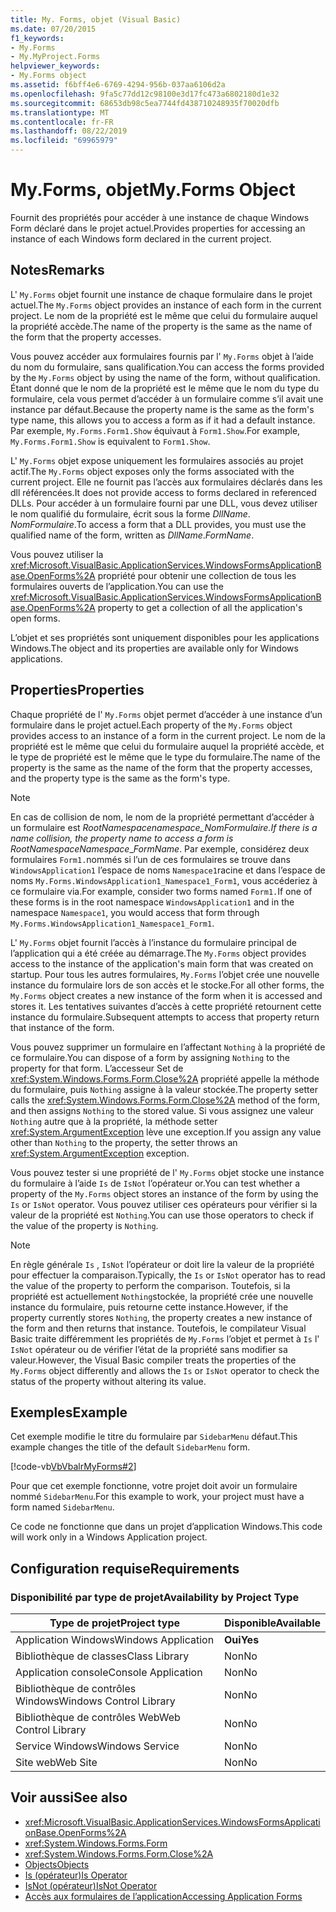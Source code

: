 ```yaml
---
title: My. Forms, objet (Visual Basic)
ms.date: 07/20/2015
f1_keywords:
- My.Forms
- My.MyProject.Forms
helpviewer_keywords:
- My.Forms object
ms.assetid: f6bff4e6-6769-4294-956b-037aa6106d2a
ms.openlocfilehash: 9fa5c77dd12c98100e3d17fc473a6802180d1e32
ms.sourcegitcommit: 68653db98c5ea7744fd438710248935f70020dfb
ms.translationtype: MT
ms.contentlocale: fr-FR
ms.lasthandoff: 08/22/2019
ms.locfileid: "69965979"
---
```

# <a name="myforms-object"></a><span data-ttu-id="e0165-102">My.Forms, objet</span><span class="sxs-lookup"><span data-stu-id="e0165-102">My.Forms Object</span></span>
<span data-ttu-id="e0165-103">Fournit des propriétés pour accéder à une instance de chaque Windows Form déclaré dans le projet actuel.</span><span class="sxs-lookup"><span data-stu-id="e0165-103">Provides properties for accessing an instance of each Windows form declared in the current project.</span></span>  
  
## <a name="remarks"></a><span data-ttu-id="e0165-104">Notes</span><span class="sxs-lookup"><span data-stu-id="e0165-104">Remarks</span></span>  
 <span data-ttu-id="e0165-105">L' `My.Forms` objet fournit une instance de chaque formulaire dans le projet actuel.</span><span class="sxs-lookup"><span data-stu-id="e0165-105">The `My.Forms` object provides an instance of each form in the current project.</span></span> <span data-ttu-id="e0165-106">Le nom de la propriété est le même que celui du formulaire auquel la propriété accède.</span><span class="sxs-lookup"><span data-stu-id="e0165-106">The name of the property is the same as the name of the form that the property accesses.</span></span>   
  
 <span data-ttu-id="e0165-107">Vous pouvez accéder aux formulaires fournis par l' `My.Forms` objet à l’aide du nom du formulaire, sans qualification.</span><span class="sxs-lookup"><span data-stu-id="e0165-107">You can access the forms provided by the `My.Forms` object by using the name of the form, without qualification.</span></span> <span data-ttu-id="e0165-108">Étant donné que le nom de la propriété est le même que le nom du type du formulaire, cela vous permet d’accéder à un formulaire comme s’il avait une instance par défaut.</span><span class="sxs-lookup"><span data-stu-id="e0165-108">Because the property name is the same as the form's type name, this allows you to access a form as if it had a default instance.</span></span> <span data-ttu-id="e0165-109">Par exemple, `My.Forms.Form1.Show` équivaut à `Form1.Show`.</span><span class="sxs-lookup"><span data-stu-id="e0165-109">For example, `My.Forms.Form1.Show` is equivalent to `Form1.Show`.</span></span>  
  
 <span data-ttu-id="e0165-110">L' `My.Forms` objet expose uniquement les formulaires associés au projet actif.</span><span class="sxs-lookup"><span data-stu-id="e0165-110">The `My.Forms` object exposes only the forms associated with the current project.</span></span> <span data-ttu-id="e0165-111">Elle ne fournit pas l’accès aux formulaires déclarés dans les dll référencées.</span><span class="sxs-lookup"><span data-stu-id="e0165-111">It does not provide access to forms declared in referenced DLLs.</span></span> <span data-ttu-id="e0165-112">Pour accéder à un formulaire fourni par une DLL, vous devez utiliser le nom qualifié du formulaire, écrit sous la forme *DllName*. *NomFormulaire*.</span><span class="sxs-lookup"><span data-stu-id="e0165-112">To access a form that a DLL provides, you must use the qualified name of the form, written as *DllName*.*FormName*.</span></span>  
  
 <span data-ttu-id="e0165-113">Vous pouvez utiliser la <xref:Microsoft.VisualBasic.ApplicationServices.WindowsFormsApplicationBase.OpenForms%2A> propriété pour obtenir une collection de tous les formulaires ouverts de l’application.</span><span class="sxs-lookup"><span data-stu-id="e0165-113">You can use the <xref:Microsoft.VisualBasic.ApplicationServices.WindowsFormsApplicationBase.OpenForms%2A> property to get a collection of all the application's open forms.</span></span>  
  
 <span data-ttu-id="e0165-114">L’objet et ses propriétés sont uniquement disponibles pour les applications Windows.</span><span class="sxs-lookup"><span data-stu-id="e0165-114">The object and its properties are available only for Windows applications.</span></span>  
  
## <a name="properties"></a><span data-ttu-id="e0165-115">Properties</span><span class="sxs-lookup"><span data-stu-id="e0165-115">Properties</span></span>  
 <span data-ttu-id="e0165-116">Chaque propriété de l' `My.Forms` objet permet d’accéder à une instance d’un formulaire dans le projet actuel.</span><span class="sxs-lookup"><span data-stu-id="e0165-116">Each property of the `My.Forms` object provides access to an instance of a form in the current project.</span></span> <span data-ttu-id="e0165-117">Le nom de la propriété est le même que celui du formulaire auquel la propriété accède, et le type de propriété est le même que le type du formulaire.</span><span class="sxs-lookup"><span data-stu-id="e0165-117">The name of the property is the same as the name of the form that the property accesses, and the property type is the same as the form's type.</span></span>  
  
> [!NOTE]
> <span data-ttu-id="e0165-118">En cas de collision de nom, le nom de la propriété permettant d’accéder à un formulaire est *RootNamespace*_*namespace*\_*NomFormulaire*.</span><span class="sxs-lookup"><span data-stu-id="e0165-118">If there is a name collision, the property name to access a form is *RootNamespace*_*Namespace*\_*FormName*.</span></span> <span data-ttu-id="e0165-119">Par exemple, considérez deux formulaires `Form1.`nommés si l’un de ces formulaires se trouve dans `WindowsApplication1` l’espace de noms `Namespace1`racine et dans l’espace de noms `My.Forms.WindowsApplication1_Namespace1_Form1`, vous accéderiez à ce formulaire via.</span><span class="sxs-lookup"><span data-stu-id="e0165-119">For example, consider two forms named `Form1.`If one of these forms is in the root namespace `WindowsApplication1` and in the namespace `Namespace1`, you would access that form through `My.Forms.WindowsApplication1_Namespace1_Form1`.</span></span>  
  
 <span data-ttu-id="e0165-120">L' `My.Forms` objet fournit l’accès à l’instance du formulaire principal de l’application qui a été créée au démarrage.</span><span class="sxs-lookup"><span data-stu-id="e0165-120">The `My.Forms` object provides access to the instance of the application's main form that was created on startup.</span></span> <span data-ttu-id="e0165-121">Pour tous les autres formulaires, `My.Forms` l’objet crée une nouvelle instance du formulaire lors de son accès et le stocke.</span><span class="sxs-lookup"><span data-stu-id="e0165-121">For all other forms, the `My.Forms` object creates a new instance of the form when it is accessed and stores it.</span></span> <span data-ttu-id="e0165-122">Les tentatives suivantes d’accès à cette propriété retournent cette instance du formulaire.</span><span class="sxs-lookup"><span data-stu-id="e0165-122">Subsequent attempts to access that property return that instance of the form.</span></span>  
  
 <span data-ttu-id="e0165-123">Vous pouvez supprimer un formulaire en l’affectant `Nothing` à la propriété de ce formulaire.</span><span class="sxs-lookup"><span data-stu-id="e0165-123">You can dispose of a form by assigning `Nothing` to the property for that form.</span></span> <span data-ttu-id="e0165-124">L’accesseur Set de <xref:System.Windows.Forms.Form.Close%2A> propriété appelle la méthode du formulaire, puis `Nothing` assigne à la valeur stockée.</span><span class="sxs-lookup"><span data-stu-id="e0165-124">The property setter calls the <xref:System.Windows.Forms.Form.Close%2A> method of the form, and then assigns `Nothing` to the stored value.</span></span> <span data-ttu-id="e0165-125">Si vous assignez une valeur `Nothing` autre que à la propriété, la méthode setter <xref:System.ArgumentException> lève une exception.</span><span class="sxs-lookup"><span data-stu-id="e0165-125">If you assign any value other than `Nothing` to the property, the setter throws an <xref:System.ArgumentException> exception.</span></span>  
  
 <span data-ttu-id="e0165-126">Vous pouvez tester si une propriété de l' `My.Forms` objet stocke une instance du formulaire à l’aide `Is` de `IsNot` l’opérateur or.</span><span class="sxs-lookup"><span data-stu-id="e0165-126">You can test whether a property of the `My.Forms` object stores an instance of the form by using the `Is` or `IsNot` operator.</span></span> <span data-ttu-id="e0165-127">Vous pouvez utiliser ces opérateurs pour vérifier si la valeur de la propriété est `Nothing`.</span><span class="sxs-lookup"><span data-stu-id="e0165-127">You can use those operators to check if the value of the property is `Nothing`.</span></span>  
  
> [!NOTE]
> <span data-ttu-id="e0165-128">En règle générale `Is` , `IsNot` l’opérateur or doit lire la valeur de la propriété pour effectuer la comparaison.</span><span class="sxs-lookup"><span data-stu-id="e0165-128">Typically, the `Is` or `IsNot` operator has to read the value of the property to perform the comparison.</span></span> <span data-ttu-id="e0165-129">Toutefois, si la propriété est actuellement `Nothing`stockée, la propriété crée une nouvelle instance du formulaire, puis retourne cette instance.</span><span class="sxs-lookup"><span data-stu-id="e0165-129">However, if the property currently stores `Nothing`, the property creates a new instance of the form and then returns that instance.</span></span> <span data-ttu-id="e0165-130">Toutefois, le compilateur Visual Basic traite différemment les propriétés de `My.Forms` l’objet et permet à `Is` l' `IsNot` opérateur ou de vérifier l’état de la propriété sans modifier sa valeur.</span><span class="sxs-lookup"><span data-stu-id="e0165-130">However, the Visual Basic compiler treats the properties of the `My.Forms` object differently and allows the `Is` or `IsNot` operator to check the status of the property without altering its value.</span></span>  
  
## <a name="example"></a><span data-ttu-id="e0165-131">Exemples</span><span class="sxs-lookup"><span data-stu-id="e0165-131">Example</span></span>  
 <span data-ttu-id="e0165-132">Cet exemple modifie le titre du formulaire par `SidebarMenu` défaut.</span><span class="sxs-lookup"><span data-stu-id="e0165-132">This example changes the title of the default `SidebarMenu` form.</span></span>  
  
 [!code-vb[VbVbalrMyForms#2](~/samples/snippets/visualbasic/VS_Snippets_VBCSharp/VbVbalrMyForms/VB/Class1.vb#2)]  
  
 <span data-ttu-id="e0165-133">Pour que cet exemple fonctionne, votre projet doit avoir un formulaire nommé `SidebarMenu`.</span><span class="sxs-lookup"><span data-stu-id="e0165-133">For this example to work, your project must have a form named `SidebarMenu`.</span></span>  
  
 <span data-ttu-id="e0165-134">Ce code ne fonctionne que dans un projet d’application Windows.</span><span class="sxs-lookup"><span data-stu-id="e0165-134">This code will work only in a Windows Application project.</span></span>  
  
## <a name="requirements"></a><span data-ttu-id="e0165-135">Configuration requise</span><span class="sxs-lookup"><span data-stu-id="e0165-135">Requirements</span></span>  
  
### <a name="availability-by-project-type"></a><span data-ttu-id="e0165-136">Disponibilité par type de projet</span><span class="sxs-lookup"><span data-stu-id="e0165-136">Availability by Project Type</span></span>  
  
|<span data-ttu-id="e0165-137">Type de projet</span><span class="sxs-lookup"><span data-stu-id="e0165-137">Project type</span></span>|<span data-ttu-id="e0165-138">Disponible</span><span class="sxs-lookup"><span data-stu-id="e0165-138">Available</span></span>|  
|---|---|  
|<span data-ttu-id="e0165-139">Application Windows</span><span class="sxs-lookup"><span data-stu-id="e0165-139">Windows Application</span></span>|<span data-ttu-id="e0165-140">**Oui**</span><span class="sxs-lookup"><span data-stu-id="e0165-140">**Yes**</span></span>|  
|<span data-ttu-id="e0165-141">Bibliothèque de classes</span><span class="sxs-lookup"><span data-stu-id="e0165-141">Class Library</span></span>|<span data-ttu-id="e0165-142">Non</span><span class="sxs-lookup"><span data-stu-id="e0165-142">No</span></span>|  
|<span data-ttu-id="e0165-143">Application console</span><span class="sxs-lookup"><span data-stu-id="e0165-143">Console Application</span></span>|<span data-ttu-id="e0165-144">Non</span><span class="sxs-lookup"><span data-stu-id="e0165-144">No</span></span>|  
|<span data-ttu-id="e0165-145">Bibliothèque de contrôles Windows</span><span class="sxs-lookup"><span data-stu-id="e0165-145">Windows Control Library</span></span>|<span data-ttu-id="e0165-146">Non</span><span class="sxs-lookup"><span data-stu-id="e0165-146">No</span></span>|  
|<span data-ttu-id="e0165-147">Bibliothèque de contrôles Web</span><span class="sxs-lookup"><span data-stu-id="e0165-147">Web Control Library</span></span>|<span data-ttu-id="e0165-148">Non</span><span class="sxs-lookup"><span data-stu-id="e0165-148">No</span></span>|  
|<span data-ttu-id="e0165-149">Service Windows</span><span class="sxs-lookup"><span data-stu-id="e0165-149">Windows Service</span></span>|<span data-ttu-id="e0165-150">Non</span><span class="sxs-lookup"><span data-stu-id="e0165-150">No</span></span>|  
|<span data-ttu-id="e0165-151">Site web</span><span class="sxs-lookup"><span data-stu-id="e0165-151">Web Site</span></span>|<span data-ttu-id="e0165-152">Non</span><span class="sxs-lookup"><span data-stu-id="e0165-152">No</span></span>|  
  
## <a name="see-also"></a><span data-ttu-id="e0165-153">Voir aussi</span><span class="sxs-lookup"><span data-stu-id="e0165-153">See also</span></span>

- <xref:Microsoft.VisualBasic.ApplicationServices.WindowsFormsApplicationBase.OpenForms%2A>
- <xref:System.Windows.Forms.Form>
- <xref:System.Windows.Forms.Form.Close%2A>
- [<span data-ttu-id="e0165-154">Objects</span><span class="sxs-lookup"><span data-stu-id="e0165-154">Objects</span></span>](../../../visual-basic/language-reference/objects/index.md)
- [<span data-ttu-id="e0165-155">Is (opérateur)</span><span class="sxs-lookup"><span data-stu-id="e0165-155">Is Operator</span></span>](../../../visual-basic/language-reference/operators/is-operator.md)
- [<span data-ttu-id="e0165-156">IsNot (opérateur)</span><span class="sxs-lookup"><span data-stu-id="e0165-156">IsNot Operator</span></span>](../../../visual-basic/language-reference/operators/isnot-operator.md)
- [<span data-ttu-id="e0165-157">Accès aux formulaires de l’application</span><span class="sxs-lookup"><span data-stu-id="e0165-157">Accessing Application Forms</span></span>](../../../visual-basic/developing-apps/programming/accessing-application-forms.md)
